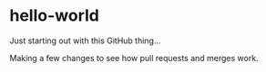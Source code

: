 # hello-world
Just starting out with this GitHub thing...

Making a few changes to see how pull requests and merges work.
